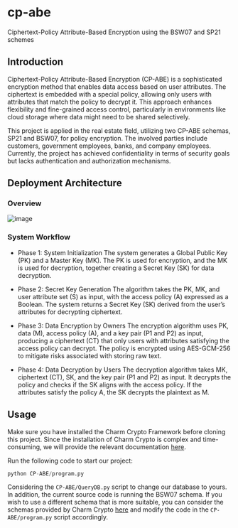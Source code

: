 # cp-abe
Ciphertext-Policy Attribute-Based Encryption using the BSW07 and SP21 schemes

## Introduction
Ciphertext-Policy Attribute-Based Encryption (CP-ABE) is a sophisticated encryption method that enables data access based on user attributes. The ciphertext is embedded with a special policy, allowing only users with attributes that match the policy to decrypt it. This approach enhances flexibility and fine-grained access control, particularly in environments like cloud storage where data might need to be shared selectively.

This project is applied in the real estate field, utilizing two CP-ABE schemas, SP21 and BSW07, for policy encryption. The involved parties include customers, government employees, banks, and company employees. Currently, the project has achieved confidentiality in terms of security goals but lacks authentication and authorization mechanisms.

## Deployment Architecture
### Overview
![image](https://github.com/user-attachments/assets/2798d201-2649-4c8c-9131-1d2de753677d)

### System Workflow
- Phase 1: System Initialization
The system generates a Global Public Key (PK) and a Master Key (MK). The PK is used for encryption, and the MK is used for decryption, together creating a Secret Key (SK) for data decryption.

- Phase 2: Secret Key Generation
The algorithm takes the PK, MK, and user attribute set (S) as input, with the access policy (A) expressed as a Boolean. The system returns a Secret Key (SK) derived from the user’s attributes for decrypting ciphertext.

- Phase 3: Data Encryption by Owners
The encryption algorithm uses PK, data (M), access policy (A), and a key pair (P1 and P2) as input, producing a ciphertext (CT) that only users with attributes satisfying the access policy can decrypt. The policy is encrypted using AES-GCM-256 to mitigate risks associated with storing raw text.

- Phase 4: Data Decryption by Users
The decryption algorithm takes MK, ciphertext (CT), SK, and the key pair (P1 and P2) as input. It decrypts the policy and checks if the SK aligns with the access policy. If the attributes satisfy the policy A, the SK decrypts the plaintext as M.

## Usage
Make sure you have installed the Charm Crypto Framework before cloning this project. Since the installation of Charm Crypto is complex and time-consuming, we will provide the relevant documentation [here](https://github.com/JHUISI/charm).

Run the following code to start our project:
```python
python CP-ABE/program.py
```

Considering the `CP-ABE/QueryDB.py` script to change our database to yours. In addition, the current source code is running the BSW07 schema. If you wish to use a different schema that is more suitable, you can consider the schemas provided by Charm Crypto [here](https://jhuisi.github.io/charm/py-modindex.html) and modify the code in the `CP-ABE/program.py` script accordingly.
